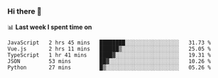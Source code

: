 ### Hi there 👋

<!--
**DBvc/DBvc** is a ✨ _special_ ✨ repository because its `README.md` (this file) appears on your GitHub profile.

Here are some ideas to get you started:

- 🔭 I’m currently working on ...
- 🌱 I’m currently learning ...
- 👯 I’m looking to collaborate on ...
- 🤔 I’m looking for help with ...
- 💬 Ask me about ...
- 📫 How to reach me: ...
- 😄 Pronouns: ...
- ⚡ Fun fact: ...
-->

📊 **Last week I spent time on**
<!--START_SECTION:waka-->
```text
JavaScript   2 hrs 45 mins   ████████░░░░░░░░░░░░░░░░░   31.73 % 
Vue.js       2 hrs 11 mins   ██████▒░░░░░░░░░░░░░░░░░░   25.05 % 
TypeScript   1 hr 41 mins    ████▓░░░░░░░░░░░░░░░░░░░░   19.31 % 
JSON         53 mins         ██▓░░░░░░░░░░░░░░░░░░░░░░   10.26 % 
Python       27 mins         █▒░░░░░░░░░░░░░░░░░░░░░░░   05.26 % 
```
<!--END_SECTION:waka-->
